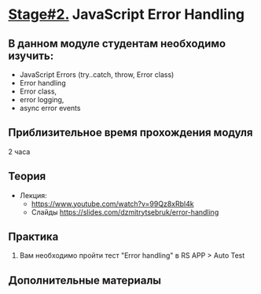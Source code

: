 # [Stage#2.](../../) JavaScript Error Handling
## В данном модуле студентам необходимо изучить:
- JavaScript Errors (try..catch, throw, Error class)
- Error handling
- Error class, 
- error logging, 
- async error events

## Приблизительное время прохождения модуля
2 часа

## Теория 
- Лекция:
    - https://www.youtube.com/watch?v=99Qz8xRbl4k
    - Слайды https://slides.com/dzmitrytsebruk/error-handling


## Практика 
1. Вам необходимо пройти тест "Error handling" в RS APP > Auto Test

## Дополнительные материалы
